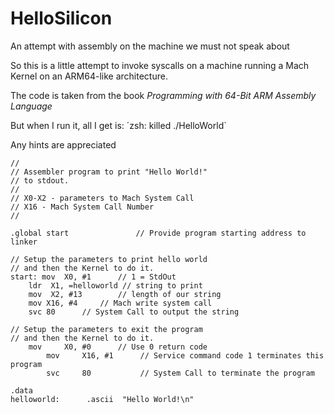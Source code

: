 # HelloSilicon
An attempt with assembly on the machine we must not speak about

So this is a little attempt to invoke syscalls on a machine running a Mach Kernel on an ARM64-like architecture.

The code is taken from the book _Programming with 64-Bit ARM Assembly Language_

But when I run it, all I get is: ´zsh: killed     ./HelloWorld`

Any hints are appreciated

```
//
// Assembler program to print "Hello World!"
// to stdout.
//
// X0-X2 - parameters to Mach System Call
// X16 - Mach System Call Number
//

.global start	            // Provide program starting address to linker

// Setup the parameters to print hello world
// and then the Kernel to do it.
start: mov	X0, #1	    // 1 = StdOut
	ldr	 X1, =helloworld // string to print
	mov	 X2, #13	    // length of our string
	mov	X16, #4	    // Mach write system call
	svc	80 	    // System Call to output the string

// Setup the parameters to exit the program
// and then the Kernel to do it.
	mov     X0, #0      // Use 0 return code
        mov     X16, #1      // Service command code 1 terminates this program
        svc     80           // System Call to terminate the program

.data
helloworld:      .ascii  "Hello World!\n"
```
